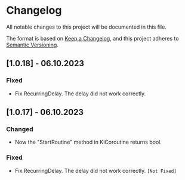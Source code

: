 # Changelog

All notable changes to this project will be documented in this file.

The format is based on [Keep a Changelog](https://keepachangelog.com/en/1.0.0/),
and this project adheres to [Semantic Versioning](https://semver.org/spec/v2.0.0.html).


## [1.0.18] - 06.10.2023
### Fixed
- Fix RecurringDelay. The delay did not work correctly. 


## [1.0.17] - 06.10.2023
### Changed
- Now the "StartRoutine" method in KiCoroutine returns bool.

### Fixed
- Fix RecurringDelay. The delay did not work correctly. `[Not Fixed]`